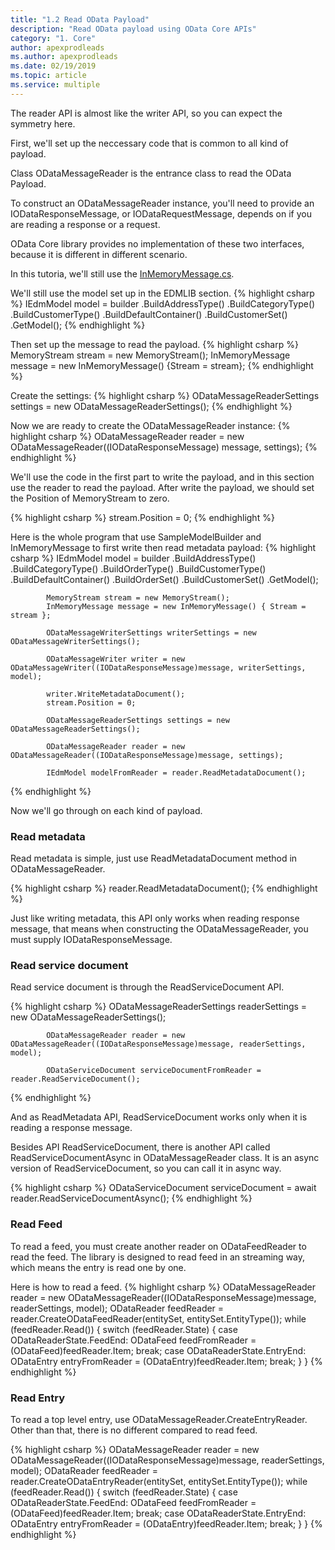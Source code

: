 ```yaml
---
title: "1.2 Read OData Payload"
description: "Read OData payload using OData Core APIs"
category: "1. Core"
author: apexprodleads
ms.author: apexprodleads
ms.date: 02/19/2019
ms.topic: article
ms.service: multiple
---
```


The reader API is almost like the writer API, so you can expect the symmetry here.

First, we'll set up the neccessary code that is common to all kind of payload.

Class ODataMessageReader is the entrance class to read the OData Payload.

To construct an ODataMessageReader instance, you'll need to provide an IODataResponseMessage, or IODataRequestMessage, depends on if you are reading a response or a request. 

OData Core library provides no implementation of these two interfaces, because it is different in different scenario.

In this tutoria, we'll still use the [InMemoryMessage.cs](https://github.com/OData/odata.net/blob/master/test/FunctionalTests/Microsoft.OData.Core.Tests/InMemoryMessage.cs).

We'll still use the model set up in the EDMLIB section.
{% highlight csharp %}
IEdmModel model = builder
                .BuildAddressType()
                .BuildCategoryType()
                .BuildCustomerType()
                .BuildDefaultContainer()
                .BuildCustomerSet()
                .GetModel();
{% endhighlight %}


Then set up the message to read the payload.
{% highlight csharp %}
MemoryStream stream = new MemoryStream();
InMemoryMessage message = new InMemoryMessage() {Stream = stream};
{% endhighlight %}

Create the settings:
{% highlight csharp %}
ODataMessageReaderSettings settings = new ODataMessageReaderSettings();
{% endhighlight %}

Now we are ready to create the ODataMessageReader instance:
{% highlight csharp %}
ODataMessageReader reader = new ODataMessageReader((IODataResponseMessage) message, settings);
{% endhighlight %}

We'll use the code in the first part to write the payload, and in this section use the reader to read the payload. After write the payload, we should set the Position of MemoryStream to zero.

{% highlight csharp %}
stream.Position = 0;
{% endhighlight %}

Here is the whole program that use SampleModelBuilder and InMemoryMessage to first write then read metadata payload:
{% highlight csharp %}
IEdmModel model = builder
                .BuildAddressType()
                .BuildCategoryType()
                .BuildOrderType()
                .BuildCustomerType()
                .BuildDefaultContainer()
                .BuildOrderSet()
                .BuildCustomerSet()
                .GetModel();

            MemoryStream stream = new MemoryStream();
            InMemoryMessage message = new InMemoryMessage() { Stream = stream };

            ODataMessageWriterSettings writerSettings = new ODataMessageWriterSettings();

            ODataMessageWriter writer = new ODataMessageWriter((IODataResponseMessage)message, writerSettings, model);

            writer.WriteMetadataDocument();
            stream.Position = 0;

            ODataMessageReaderSettings settings = new ODataMessageReaderSettings();
            
            ODataMessageReader reader = new ODataMessageReader((IODataResponseMessage)message, settings);

            IEdmModel modelFromReader = reader.ReadMetadataDocument();
{% endhighlight %}

Now we'll go through on each kind of payload.

### Read metadata
Read metadata is simple, just use ReadMetadataDocument method in ODataMessageReader.

{% highlight csharp %}
 reader.ReadMetadataDocument();
{% endhighlight %}

Just like writing metadata, this API only works when reading response message, that means when constructing the ODataMessageReader, you must supply IODataResponseMessage.

### Read service document
Read service document is through the ReadServiceDocument API.


{% highlight csharp %}
ODataMessageReaderSettings readerSettings = new ODataMessageReaderSettings();

            ODataMessageReader reader = new ODataMessageReader((IODataResponseMessage)message, readerSettings, model);

            ODataServiceDocument serviceDocumentFromReader = reader.ReadServiceDocument();
{% endhighlight %}

And as ReadMetadata API, ReadServiceDocument works only when it is reading a response message.

Besides API ReadServiceDocument, there is another API called ReadServiceDocumentAsync in ODataMessageReader class. It is an async version of ReadServiceDocument, so you can call it in async way.

{% highlight csharp %}
ODataServiceDocument serviceDocument = await reader.ReadServiceDocumentAsync();
{% endhighlight %}

### Read Feed
To read a feed, you must create another reader on ODataFeedReader to read the feed. The library is designed to read feed in an streaming way, which means the entry is read one by one. 

Here is how to read a feed.
{% highlight csharp %}
ODataMessageReader reader = new ODataMessageReader((IODataResponseMessage)message, readerSettings, model);
            ODataReader feedReader = reader.CreateODataFeedReader(entitySet, entitySet.EntityType());
            while (feedReader.Read())
            {
                switch (feedReader.State)
                {
                    case ODataReaderState.FeedEnd:
                        ODataFeed feedFromReader = (ODataFeed)feedReader.Item;
                        break;
                    case ODataReaderState.EntryEnd:
                        ODataEntry entryFromReader = (ODataEntry)feedReader.Item;
                        break;
                }
            }
{% endhighlight %}

### Read Entry
To read a top level entry, use ODataMessageReader.CreateEntryReader.
Other than that, there is no different compared to read feed.

{% highlight csharp %}
ODataMessageReader reader = new ODataMessageReader((IODataResponseMessage)message, readerSettings, model);
            ODataReader feedReader = reader.CreateODataEntryReader(entitySet, entitySet.EntityType());
            while (feedReader.Read())
            {
                switch (feedReader.State)
                {
                    case ODataReaderState.FeedEnd:
                        ODataFeed feedFromReader = (ODataFeed)feedReader.Item;
                        break;
                    case ODataReaderState.EntryEnd:
                        ODataEntry entryFromReader = (ODataEntry)feedReader.Item;
                        break;
                }
            }
{% endhighlight %}